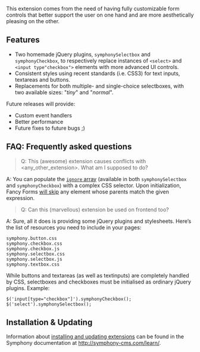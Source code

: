 This extension comes from the need of having fully customizable form controls that better support the user on one hand and are more aesthetically pleasing on the other.

## Features

 * Two homemade jQuery plugins, `symphonySelectbox` and `symphonyCheckbox`, to respectively replace instances of `<select>` and `<input type"checkbox">` elements with more advanced UI controls.
 * Consistent styles using recent standards (i.e. CSS3) for text inputs, textareas and buttons.
 * Replacements for both multiple- and single-choice selectboxes, with two available sizes: "_tiny_" and "_normal_".

Future releases will provide:

 * Custom event handlers
 * Better performance
 * Future fixes to future bugs ;)

## FAQ: Frequently asked questions

> Q: This (awesome) extension causes conflicts with <any_other_extension>. What am I supposed to do?

A: You can populate the [`ignore` array](https://github.com/eKoeS/fancy_forms/blob/master/assets/symphony.selectbox.js#L7) (available in both `symphonySelectbox` and `symphonyCheckbox`) with a complex CSS selector. Upon initialization, Fancy Forms [will skip](https://github.com/eKoeS/fancy_forms/blob/master/assets/symphony.selectbox.js#L134) any element whose parents match the given expression.

> Q: Can this (marvellous) extension be used on frontend too?

A: Sure, all it does is providing some jQuery plugins and stylesheets. Here’s the list of resources you need to include in your pages:

    symphony.button.css
    symphony.checkbox.css
    symphony.checkbox.js
    symphony.selectbox.css
    symphony.selectbox.js
    symphony.textbox.css

While buttons and textareas (as well as textinputs) are completely handled by CSS, selectboxes and checkboxes must be initialised as ordinary jQuery plugins. Example:

    $('input[type="checkbox"]').symphonyCheckbox();
    $('select').symphonySelectbox();

## Installation & Updating

Information about [installing and updating extensions](http://symphony-cms.com/learn/tasks/view/install-an-extension/) can be found in the Symphony documentation at <http://symphony-cms.com/learn/>.
